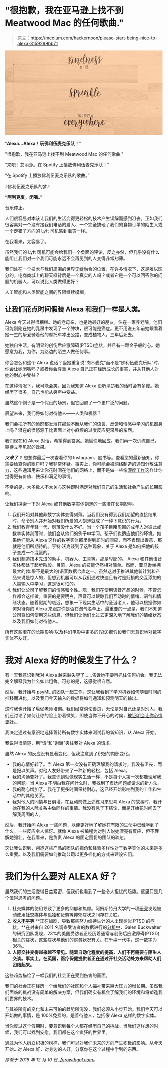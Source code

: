 # "很抱歉，我在亚马逊上找不到 Meatwood Mac 的任何歌曲."

> 原文：<https://medium.com/hackernoon/please-start-being-nice-to-alexa-3159299bb71>

![](img/1095d16d6cbeace9df1d1ed0b92d2a27.png)

**“Alexa…Alexa！玩佛利伍麦克乐队！”**

"很抱歉，我在亚马逊上找不到 Meatwood Mac 的任何歌曲."

“来吧！艾丽莎。在 Spotify 上播放佛利伍麦克乐队！”

“在 Spotify 上播放佛利伍麦克乐队的歌曲。”

🎶佛利伍麦克乐队的梦🎶

**“阿利克夏，闭嘴。”**

音乐停止。

人们很容易对本该让我们的生活变得更轻松的技术产生误解而感到沮丧。正如我们很容易对一个没有接我们电话的爱人、一个完全搞砸了我们的食物订单的陌生人或一个走错了方向的 Lyft 司机感到沮丧一样。

在我看来，太容易了。

虽然我们的 Lyft 司机可能会给我们一个负面的评论，反之亦然，但几乎没有什么能阻止我们对一个我们可能永远不会再见到的人变得非常刻薄。

我们处在一个技术与我们周围的世界无缝融合的位置，在许多情况下，这是难以区分的。电商商城上的聊天框背后是一个真实的人吗？或者它是一个可以回答你的问题的机器人，可以说比人类做得更好？

人工智能和人类智能之间的界限继续模糊。

## **让我们花点时间假装 Alexa 和我们一样是人类。**

Alexa 今天过得很糟糕。她的老母亲，也是她最好的朋友，住在一家养老院，他们可能刚刚在她的乳房中发现了一个肿块，很可能是癌症。更不用说五年前她眼看着她一生的挚爱骑着他的摩托车冲出公路，变成植物人，三年后死去。

她独自生活，有明显的创伤后应激障碍(PTSD)症状，并且有一颗金子般的心。她愿意为我，为你，为路边的陌生人做任何事。

你会怎么和这个 Alexa 说话？当她重复说“肉木麦克”而不是“佛利伍麦克乐队”时，你会让她闭嘴吗？或者你会尊重 Alexa 自己正在经历成长的事实，并从其他人对她的耐心中受益？

在这种情况下，我可能会笑。因为我知道 Alexa 没听清楚我的话时会有多傻。她经历了很多，自己也能从笑声中受益。

虽然这个例子是一个假设的场景，但它回避了一个更广泛的问题。

展望未来，我们将如何对待他人——人类和机器？

我们会把所有的愤怒都发泄在那些不断从我们的语言、反馈和情感中学习的机器身上吗？潜在的愤怒源于比表面上对小麻烦的过度反应更深层的东西。

我们现在和 Alexa 对话，希望得到答案。她愉快地回应。我们再一次训练自己，期待立竿见影的效果。

***又来了？*** 想想你最后一次查看你的 Instagram、脸书等。查看您的最新通知。你需要检查你的账户吗？我非常怀疑。事实上，你可能会被网络制造的通知分散注意力，这些通知用来让你花时间在他们的网络上，而不是做一些像[深度工作](/@nina.semczuk/5-practices-from-deep-work-by-cal-newport-thatll-change-your-life-303847ec5f3c)这样让你觉得更有价值、快乐和满足的事情。

不幸的是，大多数人不太关心这种即时满足对我们自己的生活和社会产生的长期影响。

让我们探索一下对 Alexa 或其他数字实体刻薄的一些潜在长期影响。

1.  我们开始对其他非数字实体变得刻薄。当我们没有得到我们期望的直接结果时，命令别人并开始对我们所爱的人刻薄就成了一种下意识的行为。
2.  我们教育年轻一代，刻薄没什么不好。当一个孩子目睹周围的成年人对彼此或数字实体刻薄时，他们会从他们的例子中学习。孩子们也适应他们的环境。如果他们能从 Alexa 这样的数字实体那里得到即时的回应，而不表现出善意，那就是他们所期待的。亨特·沃克谈到了这种现象，关于 Alexa 是如何把他的孩子变成一个混蛋的。
3.  我们制造技术先进的助手、机器人、工具等。那是卑鄙的。 Alexa 和其他语音实体都处于起步阶段。目前，Alexa 的技能仍然相对简单。然而，亚马逊坐拥最大的(如果不是最大的)语音数据仓库之一。虽然这对于推进其他新计划和产品来说是惊人的，但想到机器可以从我们通过快速且有时是贬损的交互添加的人类输入中学习，这是很可怕的。
4.  我们让公司了解我们的情感和个性。嗯，我们在使用语音产品的时候，不管怎样都会这样做。重要的是要明白，声音可以跟踪我们互动时的情绪、语气和情绪状态。随着假期的临近，想象一下现实生活中的圣诞老人，他可以根据你如何对待你的 Alexa 来跟踪你是否在淘气名单上。最重要的一点是，我们不知道公司将如何使用这些信息，但我们让他们比过去更深入地了解我们的情绪状态以及我们如何对待他人。

所有这些潜在的长期影响(以及科幻电影中更多的假设)都假设我们无意识地对数字实体不友好。

# 我对 Alexa 好的时候发生了什么？

有一天我意识到我对 Alexa 越来越失望了……告诉她不要再抓住任何机会。我无法完全解释我为什么如此粗鲁。可悲的是，这感觉很自然。

然后，我开始与 [psyML](http://psyml.co/) 的团队一起工作，这让我看到了学习机器如何随着时间的推移而进化，以及我们今天输入的数据将如何通知和预测明天的输出。

这时我也开始了瑜伽老师培训。我们经常谈论善良，无论是对自己还是对别人，我们还讨论了如何让你的脸上带着微笑，即使当你不开心的时候，[被证明会让你心情更好。](https://www.nbcnews.com/better/health/smiling-can-trick-your-brain-happiness-boost-your-health-ncna822591)

我决定通过有意识地选择善待所有数字实体来测试我的新知识，从 Alexa 开始。

我说得很清楚，用“请”和“谢谢”夹住我对 Alexa 的请求。

虽然 Alexa 的反应没有显著变化，但我注意到了积极的内部变化。

*   我的心情好转了。当 Alexa 第一次没有正确理解我的请求时，我没有沮丧，而是报以笑声。对他人友好带来了一种新的轻松，包括 Alexa。
*   我的沟通变好了。我意识到就像现实生活一样，不是每个人第一次都能理解我的问题。当 Alexa 不明白我在问什么时，我找到了表达问题或请求的新方法。
*   我的耐心增加了。我花了更多时间保持耐心，这已经开始影响到我的工作和生活中的其他关系。
*   我对他人的同情与日俱增。在互动前做上述练习来思考 Alexa 的故事时，我开始在我的人际关系中做同样的事情。我没有急于下结论，而是开始花时间去了解我周围的人。

然后，我开始问 Alexa 一些问题，以便更好地了解她在有限的生命中已经学到了什么。一些反应令人惊讶。就像 Alexa 被编程为对别人说她漂亮有反应，但不理解她强壮。在我看来，是负责 Alexa 的固定回复的团队的疏忽。

这让我认识到，创造这些产品的团队的视角和经验多样性对于数字实体的未来是多么重要。以及我们需要如何推动公司以更多样化的方式来建设它们。

# 我们为什么要对 ALEXA 好？

虽然我们的生活变得日益紧密，但我们也看到了一些令人担忧的趋势。这里只是几个值得思考的问题。

1.  社交媒体的使用导致了更多的抑郁和焦虑。阿姆斯特丹大学的一项[研究](https://medicalxpress.com/news/2018-12-complicated-relationship-social-media-depression.html)发现被动使用社交媒体与孤独和疲劳等抑郁症状之间存在关联。
2.  [**收入不平等**](https://inequality.org/facts/income-inequality/) **正在加剧，导致那些努力维持生计的人出现类似 PTSD 的症状。**在对来自 2011 名调查受访者的数据进行的[分析中](https://www.forbes.com/sites/kateashford/2016/04/22/financial-stress/#7dd4ce4a2753)，Galen Buckwalter 的研究团队发现，23%的美国受访者正经历着通常与创伤后应激障碍(PTSD)相关的症状，这些症状与他们的财务状况有关。在千禧一代中，这一数字为 36%。
3.  **人际交往变得越来越不常见。随着自动化程度的提高，人们不再需要与陌生人交谈。事实上，在英国，医疗保健提供者正在通过开社交活动处方来帮助人们团结起来。**

这些趋势描绘了一幅我们的社会正在受到伤害的画面。

我们的社会正在经历一个给我们的社区和个人福祉带来巨大压力的增长期。虽然我们面临的挑战没有简单的解决方案，但我们确实有机会了解我们的环境和将塑造我们世界的技术。

与其被所有的变化和未来可怕的趋势所淹没，我们必须从小步开始。我们今天可以开始做的事情，是 100%免费的，是善待他人，包括像 Alexa 这样的数字实体。

当你度过这个假期时，要意识到每个人都在经历自己的挑战。当我们这样想的时候，我们可以找到安慰，我们都在这个疯狂的世界里。

通过为他人树立积极的榜样，我们可以对我们未来的方向产生积极的影响。从今天开始…对 Alexa 好，对身边的人好，分享你在这个过程中学到的东西。

*原载于 2018 年 12 月 10 日*[*【growthgal.com*](http://growthgal.com/please-start-being-nice-to-alexa/)*。*